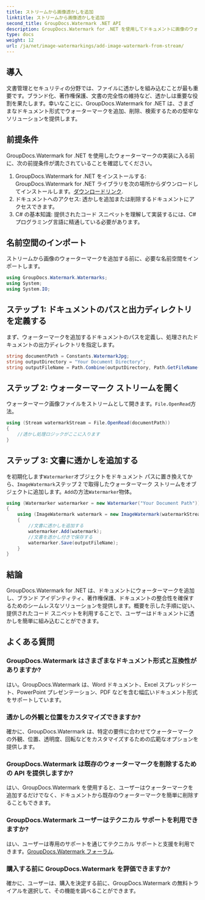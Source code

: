 ```yaml
---
title: ストリームから画像透かしを追加
linktitle: ストリームから画像透かしを追加
second_title: GroupDocs.Watermark .NET API
description: GroupDocs.Watermark for .NET を使用してドキュメントに画像のウォーターマークを追加する方法を学びます。ウォーターマークをシームレスに統合するには、ステップバイステップのガイドに従ってください。
type: docs
weight: 12
url: /ja/net/image-watermarkings/add-image-watermark-from-stream/
---
```

## 導入
文書管理とセキュリティの分野では、ファイルに透かしを組み込むことが最も重要です。ブランド化、著作権保護、文書の完全性の維持など、透かしは重要な役割を果たします。幸いなことに、GroupDocs.Watermark for .NET は、さまざまなドキュメント形式でウォーターマークを追加、削除、検索するための堅牢なソリューションを提供します。
## 前提条件
GroupDocs.Watermark for .NET を使用したウォーターマークの実装に入る前に、次の前提条件が満たされていることを確認してください。
1.  GroupDocs.Watermark for .NET をインストールする: GroupDocs.Watermark for .NET ライブラリを次の場所からダウンロードしてインストールします。[ダウンロードリンク](https://releases.groupdocs.com/Watermark/net/).
2. ドキュメントへのアクセス: 透かしを追加または削除するドキュメントにアクセスできます。
3. C# の基本知識: 提供されたコード スニペットを理解して実装するには、C# プログラミング言語に精通している必要があります。

## 名前空間のインポート
ストリームから画像のウォーターマークを追加する前に、必要な名前空間をインポートします。
```csharp
using GroupDocs.Watermark.Watermarks;
using System;
using System.IO;
```

## ステップ 1: ドキュメントのパスと出力ディレクトリを定義する
まず、ウォーターマークを追加するドキュメントのパスを定義し、処理されたドキュメントの出力ディレクトリを指定します。
```csharp
string documentPath = Constants.WatermarkJpg;
string outputDirectory = "Your Document Directory";
string outputFileName = Path.Combine(outputDirectory, Path.GetFileName(documentPath));
```
## ステップ 2: ウォーターマーク ストリームを開く
ウォーターマーク画像ファイルをストリームとして開きます。`File.OpenRead`方法。
```csharp
using (Stream watermarkStream = File.OpenRead(documentPath))
{
    //透かし処理ロジックがここに入ります
}
```
## ステップ 3: 文書に透かしを追加する
を初期化します`Watermarker`オブジェクトをドキュメント パスに置き換えてから、`ImageWatermark`ステップ 2 で取得したウォーターマーク ストリームをオブジェクトに追加します。`Add`の方法`Watermarker`物体。
```csharp
using (Watermarker watermarker = new Watermarker("Your Document Path"))
{
    using (ImageWatermark watermark = new ImageWatermark(watermarkStream))
    {
        //文書に透かしを追加する
        watermarker.Add(watermark);
        //文書を透かし付きで保存する
        watermarker.Save(outputFileName);
    }
}
```

## 結論
GroupDocs.Watermark for .NET は、ドキュメントにウォーターマークを追加し、ブランド アイデンティティ、著作権保護、ドキュメントの整合性を確保するためのシームレスなソリューションを提供します。概要を示した手順に従い、提供されたコード スニペットを利用することで、ユーザーはドキュメントに透かしを簡単に組み込むことができます。
## よくある質問
### GroupDocs.Watermark はさまざまなドキュメント形式と互換性がありますか?
はい。GroupDocs.Watermark は、Word ドキュメント、Excel スプレッドシート、PowerPoint プレゼンテーション、PDF などを含む幅広いドキュメント形式をサポートしています。
### 透かしの外観と位置をカスタマイズできますか?
確かに、GroupDocs.Watermark は、特定の要件に合わせてウォーターマークの外観、位置、透明度、回転などをカスタマイズするための広範なオプションを提供します。
### GroupDocs.Watermark は既存のウォーターマークを削除するための API を提供しますか?
はい、GroupDocs.Watermark を使用すると、ユーザーはウォーターマークを追加するだけでなく、ドキュメントから既存のウォーターマークを簡単に削除することもできます。
### GroupDocs.Watermark ユーザーはテクニカル サポートを利用できますか?
はい、ユーザーは専用のサポートを通じてテクニカル サポートと支援を利用できます。[GroupDocs.Watermark フォーラム](https://forum.groupdocs.com/c/watermark/19).
### 購入する前に GroupDocs.Watermark を評価できますか?
確かに、ユーザーは、購入を決定する前に、GroupDocs.Watermark の無料トライアルを選択して、その機能を調べることができます。